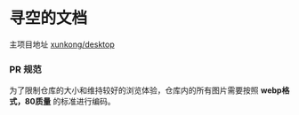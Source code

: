 # 寻空的文档

主项目地址 [xunkong/desktop](https://github.com/xunkong/desktop)

### PR 规范

为了限制仓库的大小和维持较好的浏览体验，仓库内的所有图片需要按照 **webp格式，80质量** 的标准进行编码。
